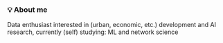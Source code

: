
<!---
yumoldianne/yumoldianne is a ✨ special ✨ repository because its `README.md` (this file) appears on your GitHub profile.
You can click the Preview link to take a look at your changes.
--->

### 💡 About me
Data enthusiast interested in (urban, economic, etc.) development and AI research, currently (self) studying: ML and network science
